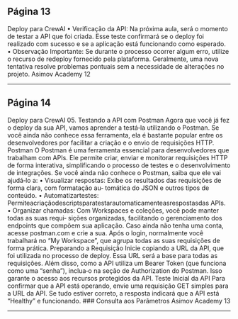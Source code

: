 ## Página 13

Deploy para CrewAI
• Verificação da API:
Na próxima aula, será o momento de testar a API que foi criada. Esse teste confirmará se o
deploy foi realizado com sucesso e se a aplicação está funcionando como esperado.
• Observação Importante:
Se durante o processo ocorrer algum erro, utilize o recurso de redeploy fornecido pela
plataforma. Geralmente, uma nova tentativa resolve problemas pontuais sem a necessidade
de alterações no projeto.
Asimov Academy
12


---
## Página 14

Deploy para CrewAI
05. Testando a API com Postman
Agora que você já fez o deploy da sua API, vamos aprender a testá‑la utilizando o Postman. Se você
ainda não conhece essa ferramenta, ela é bastante popular entre os desenvolvedores por facilitar a
criação e o envio de requisições HTTP.
Postman
O Postman é uma ferramenta essencial para desenvolvedores que trabalham com APIs. Ele permite
criar, enviar e monitorar requisições HTTP de forma interativa, simplificando o processo de testes e
o desenvolvimento de integrações. Se você ainda não conhece o Postman, saiba que ele vai ajudá‑lo
a:
• Visualizar respostas: Exibe os resultados das requisições de forma clara, com formatação au‑
tomática do JSON e outros tipos de conteúdo.
• Automatizartestes: Permiteacriaçãodescriptsparatestarautomaticamenteasrespostasdas
APIs.
• Organizar chamadas: Com Workspaces e coleções, você pode manter todas as suas requi‑
sições organizadas, facilitando o gerenciamento dos endpoints que compõem sua aplicação.
Caso ainda não tenha uma conta, acesse postman.com e crie a sua. Após o login, normalmente você
trabalhará no “My Workspace”, que agrupa todas as suas requisições de forma prática.
Preparando a Requisição
Inicie copiando a URL da API, que foi utilizada no processo de deploy. Essa URL será a base para todas
as requisições. Além disso, como a API utiliza um Bearer Token (que funciona como uma “senha”),
inclua‑o na seção de Authorization do Postman. Isso garante o acesso aos recursos protegidos da
API.
Teste Inicial da API
Para confirmar que a API está operando, envie uma requisição GET simples para a URL da API. Se
tudo estiver correto, a resposta indicará que a API está “Healthy” e funcionando. ### Consulta aos
Parâmetros
Asimov Academy
13


---